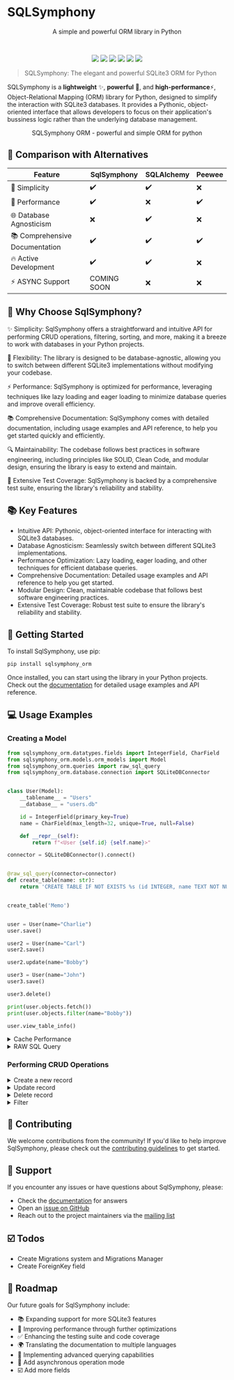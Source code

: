 # SQLSymphony

<p align="center">A simple and powerful ORM library in Python</p>
<br>
<p align="center">
	<img src="https://img.shields.io/github/languages/top/alexeev-prog/SQLSymphony?style=for-the-badge">
	<img src="https://img.shields.io/github/languages/count/alexeev-prog/SQLSymphony?style=for-the-badge">
	<img src="https://img.shields.io/github/license/alexeev-prog/SQLSymphony?style=for-the-badge">
	<img src="https://img.shields.io/github/stars/alexeev-prog/SQLSymphony?style=for-the-badge">
	<img src="https://img.shields.io/github/issues/alexeev-prog/SQLSymphony?style=for-the-badge">
	<img src="https://img.shields.io/github/last-commit/alexeev-prog/SQLSymphony?style=for-the-badge">
</p>

 > SQLSymphony: The elegant and powerful SQLite3 ORM for Python

SQLSymphony is a **lightweight** ✨, **powerful** 💪, and **high-performance**⚡️, Object-Relational Mapping (ORM) library for Python, designed to simplify the interaction with SQLite3 databases. It provides a Pythonic, object-oriented interface that allows developers to focus on their application's bussiness logic rather than the underlying database management.

<p align='center'>SQLSymphony ORM - powerful and simple ORM for python</p>

## 🌟 Comparison with Alternatives

| Feature                          | SqlSymphony  | SQLAlchemy | Peewee  |
| -------------------------------- | ------------ | ---------- | ------- |
| 💫 Simplicity                    | ✔️          | ✔️         | ❌      |
| 🚀 Performance                   | ✔️          | ❌         | ✔️      |
| 🌐 Database Agnosticism          | ❌          | ✔️         | ❌      |
| 📚 Comprehensive Documentation   | ✔️          | ✔️         | ✔️      |
| 🔥 Active Development            | ✔️          | ✔️         | ❌      |
| ⚡️ ASYNC Support                 | COMING SOON | ❌         | ❌      |

## 🤔 Why Choose SqlSymphony?

✨ Simplicity: SqlSymphony offers a straightforward and intuitive API for performing CRUD operations, filtering, sorting, and more, making it a breeze to work with databases in your Python projects.

💪 Flexibility: The library is designed to be database-agnostic, allowing you to switch between different SQLite3 implementations without modifying your codebase.

⚡️ Performance: SqlSymphony is optimized for performance, leveraging techniques like lazy loading and eager loading to minimize database queries and improve overall efficiency.

📚 Comprehensive Documentation: SqlSymphony comes with detailed documentation, including usage examples and API reference, to help you get started quickly and efficiently.

🔍 Maintainability: The codebase follows best practices in software engineering, including principles like SOLID, Clean Code, and modular design, ensuring the library is easy to extend and maintain.

🧪 Extensive Test Coverage: SqlSymphony is backed by a comprehensive test suite, ensuring the library's reliability and stability.

## 📚 Key Features

- Intuitive API: Pythonic, object-oriented interface for interacting with SQLite3 databases.
- Database Agnosticism: Seamlessly switch between different SQLite3 implementations.
- Performance Optimization: Lazy loading, eager loading, and other techniques for efficient database queries.
- Comprehensive Documentation: Detailed usage examples and API reference to help you get started.
- Modular Design: Clean, maintainable codebase that follows best software engineering practices.
- Extensive Test Coverage: Robust test suite to ensure the library's reliability and stability.

## 🚀 Getting Started

To install SqlSymphony, use pip:

```bash
pip install sqlsymphony_orm
```

Once installed, you can start using the library in your Python projects. Check out the [documentation](https://alexeev-prog.github.io/SQLSymphony) for detailed usage examples and API reference.

## 💻 Usage Examples

### Creating a Model

```python
from sqlsymphony_orm.datatypes.fields import IntegerField, CharField
from sqlsymphony_orm.models.orm_models import Model
from sqlsymphony_orm.queries import raw_sql_query
from sqlsymphony_orm.database.connection import SQLiteDBConnector


class User(Model):
    __tablename__ = "Users"
    __database__ = "users.db"

    id = IntegerField(primary_key=True)
    name = CharField(max_length=32, unique=True, null=False)

    def __repr__(self):
        return f"<User {self.id} {self.name}>"

connector = SQLiteDBConnector().connect()


@raw_sql_query(connector=connector)
def create_table(name: str):
    return 'CREATE TABLE IF NOT EXISTS %s (id INTEGER, name TEXT NOT NULL)' % (name,)


create_table('Memo')


user = User(name="Charlie")
user.save()

user2 = User(name="Carl")
user2.save()

user2.update(name="Bobby")

user3 = User(name="John")
user3.save()

user3.delete()

print(user.objects.fetch())
print(user.objects.filter(name="Bobby"))

user.view_table_info()
```

<details>
<summary>Cache Performance</summary>

```python
from sqlsymphony_orm.performance.cache import cached, SingletonCache, InMemoryCache


@cached(SingletonCache(InMemoryCache, max_size=1000, ttl=60))
def fetch_data(param1: str, param2: str):
	return {'data': f'{param1} and {param2}'}

result1 = fetch_data('foo', 'bar')
print(result1) # caching
result2 = fetch_data('foo', 'bar')
print(result2) # cached

result3 = fetch_data('baz', 'qux')
print(result3) # not cached
```

</details>

<details>
<summary>RAW SQL Query</summary>

```python
from sqlsymphony_orm.database.connection import SQLiteDBConnector
from sqlsymphony_orm.queries import raw_sql_query

connector = SQLiteDBConnector().connect('database.db')


@raw_sql_query(connector=connector, values=('John',))
def insert():
	return 'INSERT INTO Users (name) VALUES (?)'
```

</details>

### Performing CRUD Operations

<details>
<summary>Create a new record</summary>

```python
user = User(name='Charlie')
user.save()

user2 = User(name='John')
user2.save()

print(user.objects.fetch())
```

</details>

<details>
<summary>Update record</summary>

```python
user2 = User(name="Carl")
user2.save()

user2.update(name="Bobby")

print(user.objects.fetch())
```

</details>

<details>
<summary>Delete record</summary>

```python
user = User(name="Charlie")
user.save()

user2 = User(name="Carl")
user2.save()

user3 = User(name="John")
user3.save()

user3.delete() # delete user3
# OR
user3.delete(field_name="name", field_value="Carl") # delete user2

print(user.objects.fetch())
```

</details>

<details>
<summary>Filter</summary>

```python
user = User(name="Charlie")
user.save()

user2 = User(name="Carl")
user2.save()

user2.update(name="Bobby")

user3 = User(name="John")
user3.save()

user3.delete()

print(user.objects.fetch())
print(user.objects.filter(name="Bobby"))
```

</details>

## 🤝 Contributing

We welcome contributions from the community! If you'd like to help improve SqlSymphony, please check out the [contributing guidelines](https://github.com/alexeev-prog/SqlSymphony/blob/main/CONTRIBUTING.md) to get started.

## 💬 Support

If you encounter any issues or have questions about SqlSymphony, please:

- Check the [documentation](https://alexeev-prog.github.io/SQLSymphony) for answers
- Open an [issue on GitHub](https://github.com/alexeev-prog/SQLSymphony/issues/new)
- Reach out to the project maintainers via the [mailing list](mailto:alexeev.dev@mail.ru)

## ☑️ Todos
 
 + Create Migrations system and Migrations Manager
 + Create ForeignKey field

## 🔮 Roadmap

Our future goals for SqlSymphony include:

- 📚 Expanding support for more SQLite3 features
- 🚀 Improving performance through further optimizations
- ✅ Enhancing the testing suite and code coverage
- 🌍 Translating the documentation to multiple languages
- 🔧 Implementing advanced querying capabilities
- 🚀 Add asynchronous operation mode
- ☑️ Add more fields
